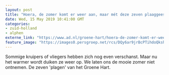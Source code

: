 ```yaml
---
layout: post
title: "Hoera, de zomer komt er weer aan, maar mét deze zeven plaaggeesten"
date: Wed, 15 May 2019 10:41:00 GMT
categories: 
- zuid-holland 
- alphen 
externe_link: "https://www.ad.nl/groene-hart/hoera-de-zomer-komt-er-weer-aan-maar-met-deze-zeven-plaaggeesten~a0838bfc/"
feature_image: "https://images0.persgroep.net/rcs/DQy6ar9jrBcPTihdoQkshpUvc8Q/diocontent/148425754/_fitwidth/400/?appId=21791a8992982cd8da851550a453bd7f&quality=0.7"
---
```


Sommige kruipers of vliegers hebben zich nog even verschanst. Maar nu het warmer wordt duiken ze weer op. We laten ons de mooie zomer niet ontnemen. De zeven 'plagen' van het Groene Hart.
